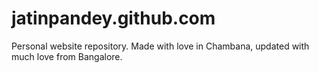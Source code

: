 jatinpandey.github.com
======================

Personal website repository. Made with love in Chambana, updated with much love from Bangalore.
